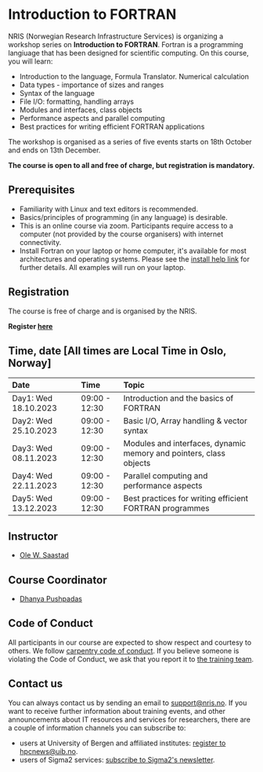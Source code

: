 # Introduction to FORTRAN 

NRIS (Norwegian Research Infrastructure Services) is organizing a workshop series on **Introduction to FORTRAN**. Fortran is a programming langiuage that has been designed for scientific computing. 
On this course, you will learn: 
- Introduction to the language, Formula Translator. Numerical calculation
- Data types - importance of sizes and ranges
- Syntax of the language
- File I/O: formatting, handling arrays
- Modules and interfaces, class objects
- Performance aspects and parallel computing 
- Best practices for writing efficient FORTRAN applications

The workshop is organised as a series of five events starts on 18th October and
ends on 13th December.

**The course is open to all and free of charge, but registration is mandatory.**

## Prerequisites

- Familiarity with Linux and text editors is recommended.
- Basics/principles of programming (in any language) is desirable.
- This is an online course via zoom. Participants require access to a computer
(not provided by the course organisers) with internet connectivity.
- Install Fortran on your laptop or home computer, it's available for most architectures and operating systems. Please see the [install help link](https://fortran-lang.org/learn/os_setup/install_gfortran/) for further details. All examples will run on your laptop. 

## **Registration**

The course is free of charge and is organised by the NRIS. 

  **Register  [here](https://skjemaker.app.uib.no/view.php?id=15550705)**

## Time, date [All times are Local Time in Oslo, Norway]

|   Date    |  Time   |  Topic  |
| :----------- | :----------- | :---------- |
| Day1: Wed 18.10.2023   | 09:00 - 12:30|  Introduction and the basics of FORTRAN |
| Day2: Wed 25.10.2023   | 09:00 - 12:30 | Basic I/O, Array handling & vector syntax	|
| Day3: Wed 08.11.2023   | 09:00 - 12:30 | Modules and interfaces, dynamic memory and pointers, class objects |
| Day4: Wed 22.11.2023   | 09:00 - 12:30 | Parallel computing and performance aspects |
| Day5: Wed 13.12.2023   | 09:00 - 12:30 | Best practices for writing efficient FORTRAN programmes |


## Instructor

- [Ole W. Saastad](https://www.usit.uio.no/om/organisasjon/ffu/bt/ansatte/olews/)

## Course Coordinator

- [Dhanya Pushpadas](https://www.uib.no/en/persons/Dhanya.Pushpadas)

## Code of Conduct

All participants in our course are expected to show respect and courtesy to
others. We follow [carpentry code of
conduct](https://docs.carpentries.org/topic_folders/policies/code-of-conduct.html#code-of-conduct-detailed-view).
If you believe someone is violating the Code of Conduct, we ask that you report
it to [the training team](mailto:training@nris.no).

## Contact us

You can always contact us by sending an email to [support@nris.no](mailto:support@nris.no).
If you want to receive further information about training events, and other announcements about IT resources
 and services for researchers, there are a couple of information channels you can subscribe to:
- users at University of Bergen and affiliated institutes: [register to hpcnews@uib.no](https://mailman.uib.no/listinfo/hpcnews).
- users of Sigma2 services: [subscribe to Sigma2's newsletter](https://sigma2.us13.list-manage.com/subscribe?u=4fd109ad79a5dca6dde7e4997&id=59b164c7b6).


